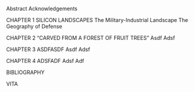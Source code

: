 
Abstract
Acknowledgements

CHAPTER 1	SILICON LANDSCAPES
	The Military-Industrial Landscape
	The Geography of Defense

CHAPTER 2	“CARVED FROM A FOREST OF FRUIT TREES”
	Asdf
	Adsf

CHAPTER 3	ASDFASDF
	Asdf
	Adsf

CHAPTER 4	ADSFADF
	Adsf
	Adf

BIBLIOGRAPHY

VITA
